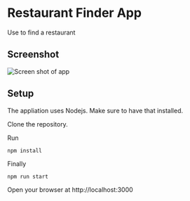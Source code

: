 # Restaurant Finder App
Use to find a restaurant

## Screenshot
![Screen shot of app](https://github.com/hashi001/homework/blob/main/screenshot.png)


## Setup
The appliation uses Nodejs. Make sure to have that installed.

Clone the repository.

Run

```
npm install
```

Finally

```
npm run start
```

Open your browser at http://localhost:3000
